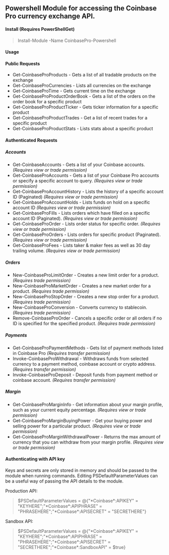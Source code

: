 ## Powershell Module for accessing the Coinbase Pro currency exchange API. 

#### Install (Requires PowerShellGet)
> Install-Module -Name CoinbasePro-Powershell

#### Usage 

#### Public Requests
* Get-CoinbaseProProducts - Gets a list of all tradable products on the exchange
* Get-CoinbaseProCurrencies - Lists all currencies on the exchange
* Get-CoinbaseProTime - Gets current time on the exchange
* Get-CoinbaseProProductOrderBook - Gets a list of the orders on the order book for a specific product
* Get-CoinbaseProProductTicker - Gets ticker information for a specific product
* Get-CoinbaseProProductTrades - Get a list of recent trades for a specific product
* Get-CoinbaseProProductStats - Lists stats about a specific product

#### Authenticated Requests
##### Accounts
* Get-CoinbaseAccounts - Gets a list of your Coinbase accounts. *(Requires view or trade permission)*
* Get-CoinbaseProAccounts - Gets a list of your Coinbase Pro accounts or specify a specific account to query. *(Requires view or trade permission)*
* Get-CoinbaseProAccountHistory - Lists the history of a specific account ID (Paginated) *(Requires view or trade permission)*
* Get-CoinbaseProAccountHolds - Lists funds on hold on a specific account ID *(Requires view or trade permission)*
* Get-CoinbaseProFills - Lists orders which have filled on a specific account ID (Paginated). *(Requires view or trade permission)*
* Get-CoinbaseProOrder - Lists order status for specific order. *(Requires view or trade permission)*
* Get-CoinbaseProOrders - Lists orders for specific product (Paginated). *(Requires view or trade permission)*
* Get-CoinbaseProFees - Lists taker & maker fees as well as 30 day trailing volume. *(Requires view or trade permission)*
##### Orders
* New-CoinbaseProLimitOrder - Creates a new limit order for a product. *(Requires trade permission)*
* New-CoinbaseProMarketOrder - Creates a new market order for a product. *(Requires trade permission)*
* New-CoinbaseProStopOrder - Creates a new stop order for a product. *(Requires trade permission)*
* New-CoinbaseProConversion - Converts currency to stablecoin. *(Requires trade permission)*
* Remove-CoinbaseProOrder - Cancels a specific order or all orders if no ID is specified for the specified product. *(Requires trade permission)*
##### Payments
* Get-CoinbaseProPaymentMethods - Gets list of payment methods listed in Coinbase Pro *(Requires transfer permission)*
* Invoke-CoinbaseProWithdrawal - Withdraws funds from selected currency to a payment method, coinbase account or crypto address. *(Requires transfer permission)*
* Invoke-CoinbaseProDeposit - Deposit funds from payment method or coinbase account. *(Requires transfer permission)*
##### Margin
* Get-CoinbaseProMarginInfo - Get information about your margin profile, such as your current equity percentage. *(Requires view or trade permission)*
* Get-CoinbaseProMarginBuyingPower - Get your buying power and selling power for a particular product. *(Requires view or trade permission)*
* Get-CoinbaseProMarginWithdrawalPower - Returns the max amount of currency that you can withdraw from your margin profile. *(Requires view or trade permission)*

#### Authenticating with API key
Keys and secrets are only stored in memory and should be passed to the module when running commands. 
Editing PSDefaultParameterValues can be a useful way of passing the API details to the module.

Production API:
>$PSDefaultParameterValues = @{"\*Coinbase\*:APIKEY" = "KEYHERE";"\*Coinbase\*:APIPHRASE" = "PHRASEHERE";"\*Coinbase\*:APISECRET" = "SECRETHERE"}

Sandbox API:
>$PSDefaultParameterValues = @{"\*Coinbase\*:APIKEY" = "KEYHERE";"\*Coinbase\*:APIPHRASE" = "PHRASEHERE";"\*Coinbase\*:APISECRET" = "SECRETHERE";"\*Coinbase\*:SandboxAPI" = $true}
